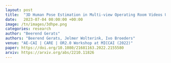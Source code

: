 ```yaml
---
layout: post
title:  "3D Human Pose Estimation in Multi-view Operating Room Videos Using Differentiable Camera Projections"
date:   2023-07-04 00:00:00 +00:00
image: /tn/images/3dhpe.png
categories: research
author: "Beerend Gerats"
authors: "Beerend Gerats, Jelmer Wolterink, Ivo Broeders"
venue: "AE-CAI | CARE | OR2.0 Workshop at MICCAI (2022)"
paper: https://doi.org/10.1080/21681163.2022.2155580
arxiv: https://arxiv.org/abs/2210.11826
---
```

